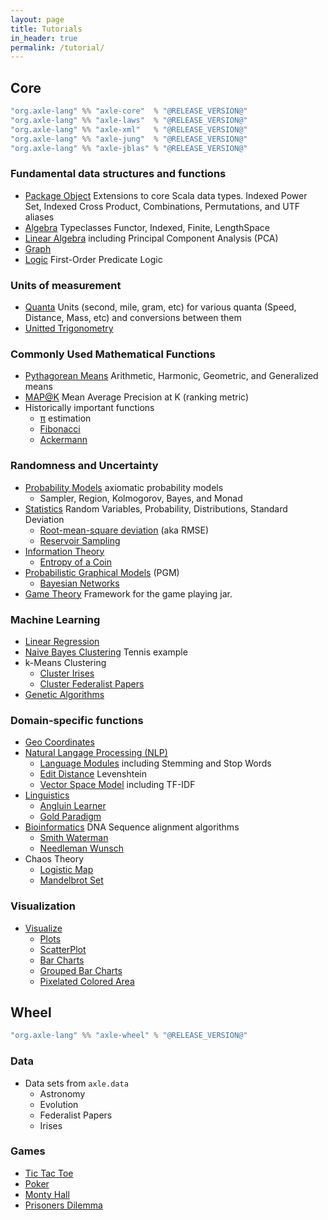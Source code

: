 ```yaml
---
layout: page
title: Tutorials
in_header: true
permalink: /tutorial/
---
```


## Core

```sbt
"org.axle-lang" %% "axle-core"  % "@RELEASE_VERSION@"
"org.axle-lang" %% "axle-laws"  % "@RELEASE_VERSION@"
"org.axle-lang" %% "axle-xml"   % "@RELEASE_VERSION@"
"org.axle-lang" %% "axle-jung"  % "@RELEASE_VERSION@"
"org.axle-lang" %% "axle-jblas" % "@RELEASE_VERSION@"
```

### Fundamental data structures and functions

* [Package Object](/tutorial/axle_package_object/) Extensions to core Scala data types. Indexed Power Set, Indexed Cross Product, Combinations, Permutations, and UTF aliases
* [Algebra](/tutorial/algebra/) Typeclasses Functor, Indexed, Finite, LengthSpace
* [Linear Algebra](/tutorial/linear_algebra/) including Principal Component Analysis (PCA)
* [Graph](/tutorial/graph/)
* [Logic](/tutorial/logic/) First-Order Predicate Logic

### Units of measurement

* [Quanta](/tutorial/quanta/) Units (second, mile, gram, etc) for various quanta (Speed, Distance, Mass, etc) and conversions between them
* [Unitted Trigonometry](/tutorial/unitted_trigonometry/)

### Commonly Used Mathematical Functions

* [Pythagorean Means](/tutorial/pythagorean_means/) Arithmetic, Harmonic, Geometric, and Generalized means
* [MAP@K](/tutorial/map_at_k) Mean Average Precision at K (ranking metric)
* Historically important functions
  * [π](/tutorial/pi/) estimation
  * [Fibonacci](/tutorial/fibonacci/)
  * [Ackermann](/tutorial/ackermann/)

### Randomness and Uncertainty

* [Probability Models](/tutorial/probability_model) axiomatic probability models
  * Sampler, Region, Kolmogorov, Bayes, and Monad
* [Statistics](/tutorial/statistics/) Random Variables, Probability, Distributions, Standard Deviation
  * [Root-mean-square deviation](/tutorial/rmsd/) (aka RMSE)
  * [Reservoir Sampling](/tutorial/reservoir_sampling/)
* [Information Theory](/tutorial/information_theory/)
  * [Entropy of a Coin](/tutorial/entropy_biased_coin/)
* [Probabilistic Graphical Models](/tutorial/probabilistic_graphical_models/) (PGM)
  * [Bayesian Networks](/tutorial/bayesian_networks/)
* [Game Theory](/tutorial/game_theory/) Framework for the game playing jar.

### Machine Learning

* [Linear Regression](/tutorial/linear_regression/)
* [Naive Bayes Clustering](/tutorial/naive_bayes/) Tennis example
* k-Means Clustering
  * [Cluster Irises](/tutorial/cluster_irises_k_means/)
  * [Cluster Federalist Papers](/tutorial/cluster_federalist_papers_k_means/)
* [Genetic Algorithms](/tutorial/genetic_algorithms/)

### Domain-specific functions

* [Geo Coordinates](/tutorial/geo_coordinates/)
* [Natural Langage Processing (NLP)](/tutorial/natural_language_processing/)
  * [Language Modules](/tutorial/language_modules/) including Stemming and Stop Words
  * [Edit Distance](/tutorial/edit_distance/) Levenshtein
  * [Vector Space Model](/tutorial/vector_space_model/) including TF-IDF
* [Linguistics](/tutorial/linguistics/)
  * [Angluin Learner](/tutorial/angluin_learner/)
  * [Gold Paradigm](/tutorial/gold_paradigm/)
* [Bioinformatics](/tutorial/bioinformatics/) DNA Sequence alignment algorithms
  * [Smith Waterman](/tutorial/smith_waterman/)
  * [Needleman Wunsch](/tutorial/needleman_wunsch/)
* Chaos Theory
  * [Logistic Map](/tutorial/logistic_map/)
  * [Mandelbrot Set](/tutorial/mandelbrot/)

### Visualization

* [Visualize](/tutorial/visualize/)
  * [Plots](/tutorial/plots/)
  * [ScatterPlot](/tutorial/scatterplot/)
  * [Bar Charts](/tutorial/bar_charts/)
  * [Grouped Bar Charts](/tutorial/grouped_bar_charts/)
  * [Pixelated Colored Area](/tutorial/pixelated_colored_area/)

## Wheel

```sbt
"org.axle-lang" %% "axle-wheel" % "@RELEASE_VERSION@"
```

### Data

* Data sets from `axle.data`
  * Astronomy
  * Evolution
  * Federalist Papers
  * Irises

### Games

* [Tic Tac Toe](/tutorial/tic_tac_toe/)
* [Poker](/tutorial/poker/)
* [Monty Hall](/tutorial/monty_hall/)
* [Prisoners Dilemma](/tutorial/prisoner/)
